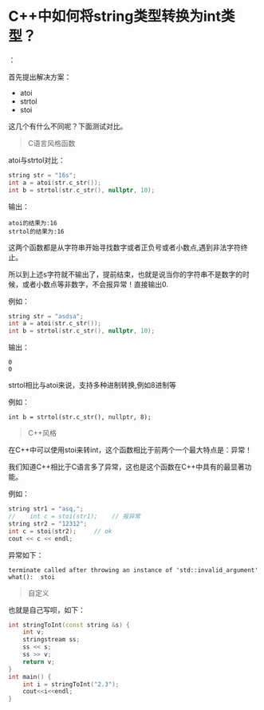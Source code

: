 # C++中如何将string类型转换为int类型？

   ：

   

首先提出解决方案：

- atoi
- strtol
- stoi

这几个有什么不同呢？下面测试对比。

> C语言风格函数

atoi与strtol对比：

```cpp
string str = "16s";
int a = atoi(str.c_str());
int b = strtol(str.c_str(), nullptr, 10);
```

输出：

```
atoi的结果为:16
strtol的结果为:16
```

这两个函数都是从字符串开始寻找数字或者正负号或者小数点,遇到非法字符终止。

所以到上述s字符就不输出了，提前结束，也就是说当你的字符串不是数字的时候，或者小数点等非数字，不会报异常！直接输出0.

例如：

```cpp
string str = "asdsa";
int a = atoi(str.c_str());
int b = strtol(str.c_str(), nullptr, 10);
```

输出：

```
0
0
```

strtol相比与atoi来说，支持多种进制转换,例如8进制等

例如：

```
int b = strtol(str.c_str(), nullptr, 8);
```

> C++风格

在C++中可以使用stoi来转int，这个函数相比于前两个一个最大特点是：异常！

我们知道C++相比于C语言多了异常，这也是这个函数在C++中具有的最显著功能。

例如：

```cpp
string str1 = "asq,";
//    int c = stoi(str1);    // 报异常
string str2 = "12312";
int c = stoi(str2);     // ok
cout << c << endl;
```

异常如下：

```
terminate called after throwing an instance of 'std::invalid_argument'
what():  stoi
```

> 自定义

也就是自己写呗，如下：

```cpp
int stringToInt(const string &s) {
    int v;
    stringstream ss;
    ss << s;
    ss >> v;
    return v;
}
int main() {
    int i = stringToInt("2.3");
    cout<<i<<endl;
}
```